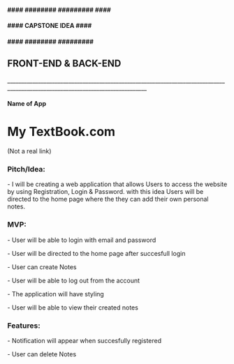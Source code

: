 <h4>#### ######## ######### ####</h4>
<h4>#### CAPSTONE IDEA ####</h4>
<h4>#### ######## #########</h4>
<h2>FRONT-END & BACK-END</h2>
________________________________________________________________________________________________________________________________

<h4>Name of App</h4>
<h1>My TextBook.com</h1>
(Not a real link)

<h3>Pitch/Idea:</h3>
- I will be creating a web application that allows Users to access the website by using Registration, Login & Password.
  with this idea Users will be directed to the home page where the they can add their own personal notes.


<h3>MVP:</h3>
<p>- User will be able to login with email and password</p>
<p>- User will be directed to the home page after succesfull login</p>
<p>- User can create Notes</p>
<p>- User will be able to log out from the account</p>
<p>- The application will have styling</p>
<p>- User will be able to view their created notes</p>


<h3>Features:</h3>
<p>- Notification will appear when succesfully registered</p>
<p>- User can delete Notes</p>
